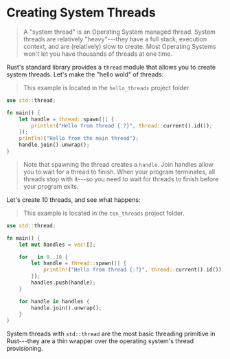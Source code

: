 # Creating System Threads

> A "system thread" is an Operating System managed thread. System threads are relatively "heavy"---they have a full stack, execution context, and are (relatively) slow to create. Most Operating Systems won't let you have thousands of threads at one time.

Rust's standard library provides a `thread` module that allows you to create system threads. Let's make the "hello wold" of threads:

> This example is located in the `hello_threads` project folder.

```rust
use std::thread;

fn main() {
    let handle = thread::spawn(|| {
        println!("Hello from thread {:?}", thread::current().id());
    });
    println!("Hello from the main thread");
    handle.join().unwrap();
}
```

> Note that spawning the thread creates a `handle`. Join handles allow you to wait for a thread to finish. When your program terminates, all threads stop with it---so you need to wait for threads to finish before your program exits.

Let's create 10 threads, and see what happens:

> This example is located in the `ten_threads` project folder.

```rust
use std::thread;

fn main() {
    let mut handles = vec![];

    for _ in 0..10 {
        let handle = thread::spawn(|| {
            println!("Hello from thread {:?}", thread::current().id());
        });
        handles.push(handle);
    }

    for handle in handles {
        handle.join().unwrap();
    }
}
```

System threads with `std::thread` are the most basic threading primitive in Rust---they are a thin wrapper over the operating system's thread provisioning.